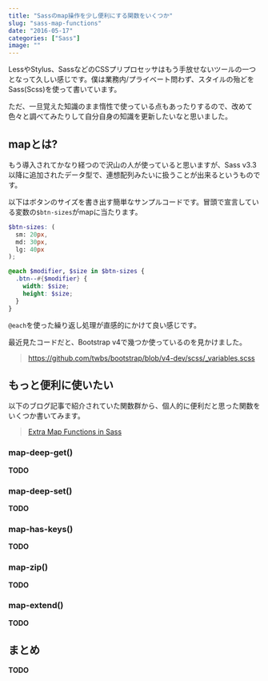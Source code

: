 ```yaml
---
title: "Sassのmap操作を少し便利にする関数をいくつか"
slug: "sass-map-functions"
date: "2016-05-17"
categories: ["Sass"]
image: ""
---
```



LessやStylus、SassなどのCSSプリプロセッサはもう手放せないツールの一つとなって久しい感じです。僕は業務内/プライベート問わず、スタイルの殆どをSass(Scss)を使って書いています。

ただ、一旦覚えた知識のまま惰性で使っている点もあったりするので、改めて色々と調べてみたりして自分自身の知識を更新したいなと思いました。


## mapとは?

もう導入されてかなり経つので沢山の人が使っていると思いますが、Sass v3.3以降に追加されたデータ型で、連想配列みたいに扱うことが出来るというものです。

以下はボタンのサイズを書き出す簡単なサンプルコードです。冒頭で宣言している変数の`$btn-sizes`がmapに当たります。

```scss
$btn-sizes: (
  sm: 20px,
  md: 30px,
  lg: 40px
);

@each $modifier, $size in $btn-sizes {
  .btn--#{$modifier} {
    width: $size;
    height: $size;
  }
}
```

`@each`を使った繰り返し処理が直感的にかけて良い感じです。

最近見たコードだと、Bootstrap v4で幾つか使っているのを見かけました。

> https://github.com/twbs/bootstrap/blob/v4-dev/scss/_variables.scss



## もっと便利に使いたい

以下のブログ記事で紹介されていた関数群から、個人的に便利だと思った関数をいくつか書いてみます。

> [Extra Map Functions in Sass](http://www.sitepoint.com/extra-map-functions-sass/)


### map-deep-get()

__TODO__


### map-deep-set()

__TODO__


### map-has-keys()

__TODO__


### map-zip()

__TODO__


### map-extend()

__TODO__


## まとめ

__TODO__
